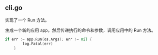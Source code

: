## cli.go
实现了一个 Run 方法。

生成一个新的应用 app，然后传递执行的命令和参数，调用应用中的 Run 方法。

```go
if err := app.Run(os.Args); err != nil {
		log.Fatal(err)
	}
```

